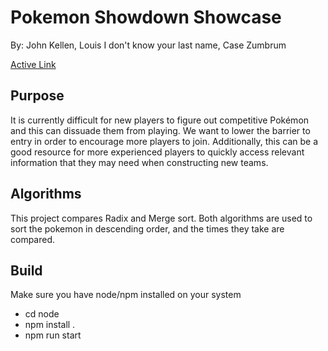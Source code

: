 # Pokemon Showdown Showcase

By: John Kellen, Louis I don't know your last name, Case Zumbrum

[Active Link](http://www.casezumbrum.com/cop/index.html)

## Purpose

It is currently difficult for new players to figure out competitive Pokémon and this can dissuade them from playing. We want to lower the barrier to entry in order to encourage more players to join. Additionally, this can be a good resource for more experienced players to quickly access relevant information that they may need when constructing new teams.

## Algorithms

This project compares Radix and Merge sort. Both algorithms are used to sort the pokemon in descending order, and the times they take are compared.


## Build

Make sure you have node/npm installed on your system

- cd node
- npm install .
- npm run start
